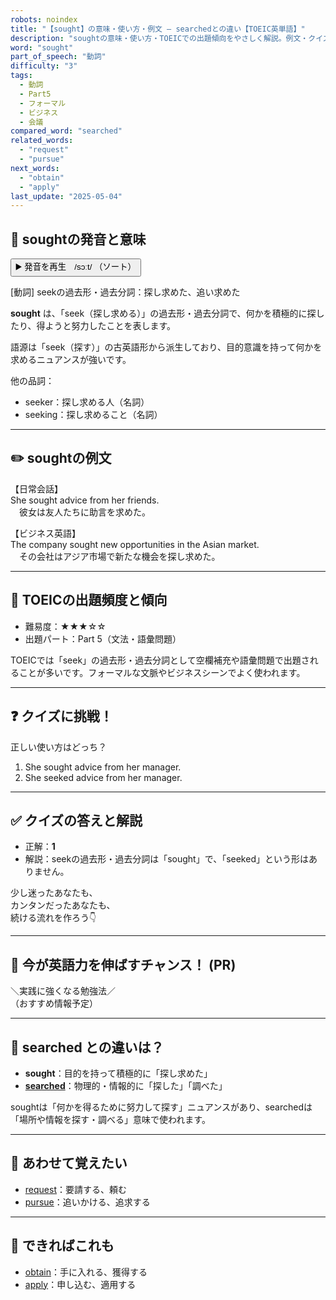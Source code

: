 ```yaml
---
robots: noindex
title: "【sought】の意味・使い方・例文 ― searchedとの違い【TOEIC英単語】"
description: "soughtの意味・使い方・TOEICでの出題傾向をやさしく解説。例文・クイズ付きでsearchedとの違いもわかりやすく学べます。"
word: "sought"
part_of_speech: "動詞"
difficulty: "3"
tags:
  - 動詞
  - Part5
  - フォーマル
  - ビジネス
  - 会議
compared_word: "searched"
related_words:
  - "request"
  - "pursue"
next_words:
  - "obtain"
  - "apply"
last_update: "2025-05-04"
---
```


## 🔰 soughtの発音と意味

<button class="play-audio" onclick="playTTS('sought')">
  <span class="play-audio-main">
    ▶️ 発音を再生　/sɔːt/
  </span>
  <span class="play-audio-sub">
    （ソート）
  </span>
</button>

[動詞] seekの過去形・過去分詞：探し求めた、追い求めた

**sought** は、「seek（探し求める）」の過去形・過去分詞で、何かを積極的に探したり、得ようと努力したことを表します。

語源は「seek（探す）」の古英語形から派生しており、目的意識を持って何かを求めるニュアンスが強いです。

他の品詞：  
- seeker：探し求める人（名詞）
- seeking：探し求めること（名詞）

---

## ✏️ soughtの例文

【日常会話】  
She sought advice from her friends.  
　彼女は友人たちに助言を求めた。

【ビジネス英語】  
The company sought new opportunities in the Asian market.  
　その会社はアジア市場で新たな機会を探し求めた。

---

## 🎯 TOEICの出題頻度と傾向

- 難易度：★★★☆☆
- 出題パート：Part 5（文法・語彙問題）

TOEICでは「seek」の過去形・過去分詞として空欄補充や語彙問題で出題されることが多いです。フォーマルな文脈やビジネスシーンでよく使われます。

---

## ❓ クイズに挑戦！

正しい使い方はどっち？

1. She sought advice from her manager.  
2. She seeked advice from her manager.

---

## ✅ クイズの答えと解説

- 正解：**1**
- 解説：seekの過去形・過去分詞は「sought」で、「seeked」という形はありません。

少し迷ったあなたも、  
カンタンだったあなたも、  
続ける流れを作ろう👇️

---

## 🚀 今が英語力を伸ばすチャンス！ (PR)

<div class="info-center">
＼実践に強くなる勉強法／<br>  
（おすすめ情報予定）
</div>

---

## 🤔  searched との違いは？

- **sought**：目的を持って積極的に「探し求めた」
- **[searched](/word/searched)**：物理的・情報的に「探した」「調べた」

soughtは「何かを得るために努力して探す」ニュアンスがあり、searchedは「場所や情報を探す・調べる」意味で使われます。

---

## 🧩 あわせて覚えたい

- [request](/word/request)：要請する、頼む
- [pursue](/word/pursue)：追いかける、追求する

---

## 📖 できればこれも

- [obtain](/word/obtain)：手に入れる、獲得する
- [apply](/word/apply)：申し込む、適用する

<!-- cvid: aid26_bid46 -->
